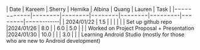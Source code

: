| Date       | Kareem | Sherry | Hemika | Albina |  Quang  | Lauren |    Task    |
|−−−−−−−−−−−−|−−−−−−−−|−−−−−−−−|−−−−−−−−|−−−−−−−−|−−−−−−−−-|−−−−−−−−|−−−−−-------|
| 2024/01/22 | 1.5    |        |        |        |         |        | Set up github repo
|2024/01/26  | 8.0    |        | 6.0    |  5.0   |         |        | Worked on Project Proposal + Presentation
|2024/01/30  | 10.0   |        |        |  3.0   |         |        | Learning Android Studio (mostly for those who are new to Android development)
